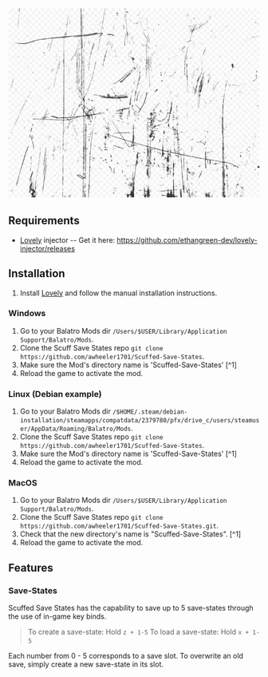 ![Scuffed-Save-States-mod logo](Assets/Scuffed-Save-StatesLogo.jpg)
--
## Requirements
- [Lovely](https://github.com/ethangreen-dev/lovely-injector) injector -- Get it here: https://github.com/ethangreen-dev/lovely-injector/releases

## Installation

1. Install [Lovely](https://github.com/ethangreen-dev/lovely-injector) and follow the manual installation instructions.

### Windows

1. Go to your Balatro Mods dir `/Users/$USER/Library/Application Support/Balatro/Mods`.
2. Clone the Scuff Save States repo `git clone https://github.com/awheeler1701/Scuffed-Save-States`.
3. Make sure the Mod's directory name is 'Scuffed-Save-States' [^1]
4. Reload the game to activate the mod.

### Linux (Debian example)

1. Go to your Balatro Mods dir `/$HOME/.steam/debian-installation/steamapps/compatdata/2379780/pfx/drive_c/users/steamuser/AppData/Roaming/Balatro/Mods`.
2. Clone the Scuff Save States repo `git clone https://github.com/awheeler1701/Scuffed-Save-States`.
3. Make sure the Mod's directory name is 'Scuffed-Save-States' [^1]
4. Reload the game to activate the mod.

### MacOS

1. Go to your Balatro Mods dir `/Users/$USER/Library/Application Support/Balatro/Mods`.
2. Clone the Scuff Save States repo `git clone https://github.com/awheeler1701/Scuffed-Save-States.git`.
3. Check that the new directory's name is "Scuffed-Save-States". [^1]
4. Reload the game to activate the mod.

## Features
### Save-States
Scuffed Save States has the capability to save up to 5 save-states through the use of in-game key binds.
> To create a save-state: Hold `z + 1-5`
> To load a save-state:	Hold `x + 1-5`

Each number from 0 - 5 corresponds to a save slot. To overwrite an old save, simply create a new save-state in its slot.
